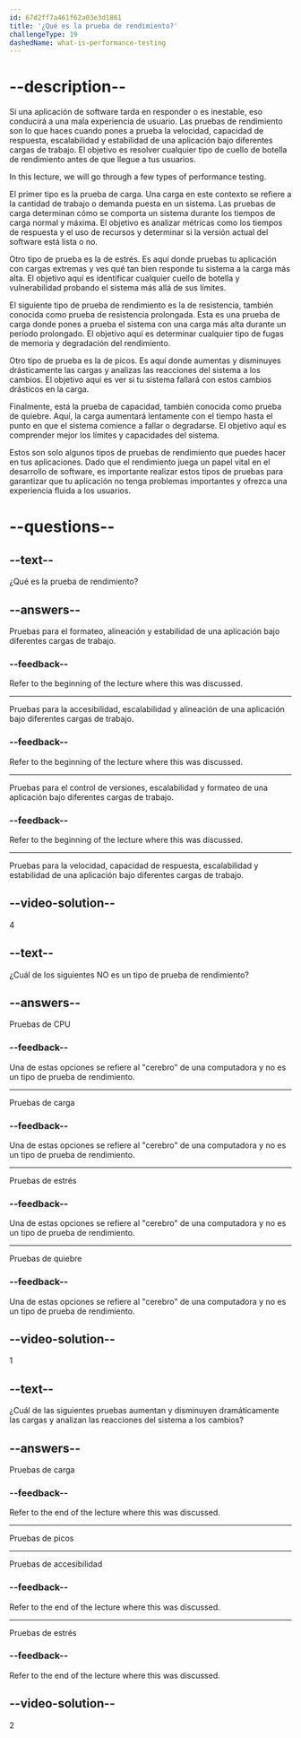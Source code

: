 ```yaml
---
id: 67d2ff7a461f62a03e3d1861
title: '¿Qué es la prueba de rendimiento?'
challengeType: 19
dashedName: what-is-performance-testing
---
```


# --description--

Si una aplicación de software tarda en responder o es inestable, eso conducirá a una mala experiencia de usuario. Las pruebas de rendimiento son lo que haces cuando pones a prueba la velocidad, capacidad de respuesta, escalabilidad y estabilidad de una aplicación bajo diferentes cargas de trabajo. El objetivo es resolver cualquier tipo de cuello de botella de rendimiento antes de que llegue a tus usuarios.

In this lecture, we will go through a few types of performance testing.

El primer tipo es la prueba de carga. Una carga en este contexto se refiere a la cantidad de trabajo o demanda puesta en un sistema. Las pruebas de carga determinan cómo se comporta un sistema durante los tiempos de carga normal y máxima. El objetivo es analizar métricas como los tiempos de respuesta y el uso de recursos y determinar si la versión actual del software está lista o no.

Otro tipo de prueba es la de estrés. Es aquí donde pruebas tu aplicación con cargas extremas y ves qué tan bien responde tu sistema a la carga más alta. El objetivo aquí es identificar cualquier cuello de botella y vulnerabilidad probando el sistema más allá de sus límites.

El siguiente tipo de prueba de rendimiento es la de resistencia, también conocida como prueba de resistencia prolongada. Esta es una prueba de carga donde pones a prueba el sistema con una carga más alta durante un período prolongado. El objetivo aquí es determinar cualquier tipo de fugas de memoria y degradación del rendimiento.

Otro tipo de prueba es la de picos. Es aquí donde aumentas y disminuyes drásticamente las cargas y analizas las reacciones del sistema a los cambios. El objetivo aquí es ver si tu sistema fallará con estos cambios drásticos en la carga.

Finalmente, está la prueba de capacidad, también conocida como prueba de quiebre. Aquí, la carga aumentará lentamente con el tiempo hasta el punto en que el sistema comience a fallar o degradarse. El objetivo aquí es comprender mejor los límites y capacidades del sistema.

Estos son solo algunos tipos de pruebas de rendimiento que puedes hacer en tus aplicaciones. Dado que el rendimiento juega un papel vital en el desarrollo de software, es importante realizar estos tipos de pruebas para garantizar que tu aplicación no tenga problemas importantes y ofrezca una experiencia fluida a los usuarios.

# --questions--

## --text--

¿Qué es la prueba de rendimiento?

## --answers--

Pruebas para el formateo, alineación y estabilidad de una aplicación bajo diferentes cargas de trabajo.

### --feedback--

Refer to the beginning of the lecture where this was discussed.

---

Pruebas para la accesibilidad, escalabilidad y alineación de una aplicación bajo diferentes cargas de trabajo.

### --feedback--

Refer to the beginning of the lecture where this was discussed.

---

Pruebas para el control de versiones, escalabilidad y formateo de una aplicación bajo diferentes cargas de trabajo.

### --feedback--

Refer to the beginning of the lecture where this was discussed.

---

Pruebas para la velocidad, capacidad de respuesta, escalabilidad y estabilidad de una aplicación bajo diferentes cargas de trabajo.

## --video-solution--

4

## --text--

¿Cuál de los siguientes NO es un tipo de prueba de rendimiento?

## --answers--

Pruebas de CPU

### --feedback--

Una de estas opciones se refiere al "cerebro" de una computadora y no es un tipo de prueba de rendimiento.

---

Pruebas de carga

### --feedback--

Una de estas opciones se refiere al "cerebro" de una computadora y no es un tipo de prueba de rendimiento.

---

Pruebas de estrés

### --feedback--

Una de estas opciones se refiere al "cerebro" de una computadora y no es un tipo de prueba de rendimiento.

---

Pruebas de quiebre

### --feedback--

Una de estas opciones se refiere al "cerebro" de una computadora y no es un tipo de prueba de rendimiento.

## --video-solution--

1

## --text--

¿Cuál de las siguientes pruebas aumentan y disminuyen dramáticamente las cargas y analizan las reacciones del sistema a los cambios?

## --answers--

Pruebas de carga

### --feedback--

Refer to the end of the lecture where this was discussed.

---

Pruebas de picos

---

Pruebas de accesibilidad

### --feedback--

Refer to the end of the lecture where this was discussed.

---

Pruebas de estrés

### --feedback--

Refer to the end of the lecture where this was discussed.

## --video-solution--

2
